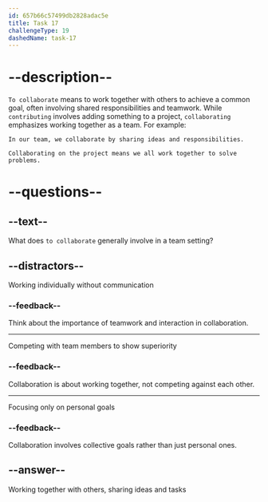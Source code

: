 ```yaml
---
id: 657b66c57499db2828adac5e
title: Task 17
challengeType: 19
dashedName: task-17
---
```

# --description--

`To collaborate` means to work together with others to achieve a common goal, often involving shared responsibilities and teamwork. While `contributing` involves adding something to a project, `collaborating` emphasizes working together as a team. For example:

`In our team, we collaborate by sharing ideas and responsibilities.`

`Collaborating on the project means we all work together to solve problems.`

# --questions--

## --text--

What does `to collaborate` generally involve in a team setting?

## --distractors--

Working individually without communication

### --feedback--

Think about the importance of teamwork and interaction in collaboration.

---

Competing with team members to show superiority

### --feedback--

Collaboration is about working together, not competing against each other.

---

Focusing only on personal goals

### --feedback--

Collaboration involves collective goals rather than just personal ones.

## --answer--

Working together with others, sharing ideas and tasks

